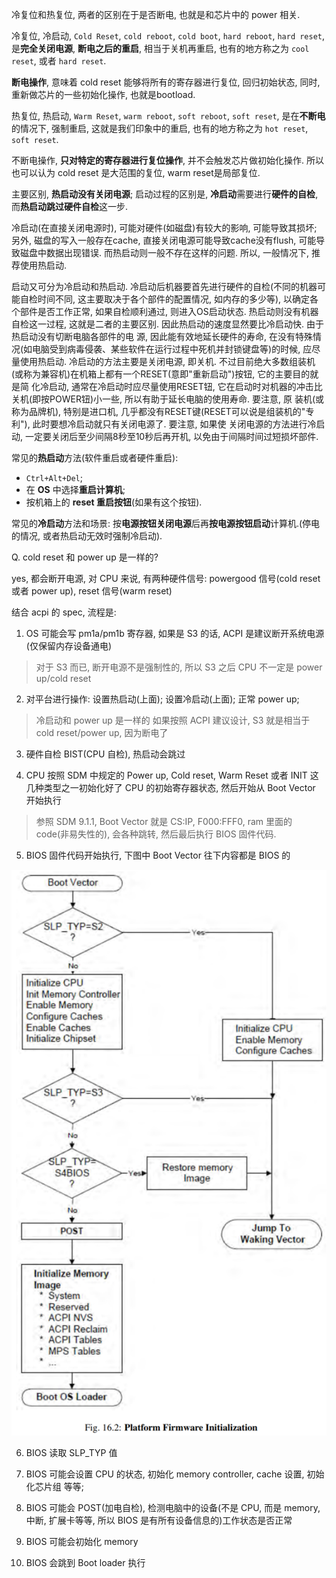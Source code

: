
冷复位和热复位, 两者的区别在于是否断电, 也就是和芯片中的 power 相关.

冷复位, 冷启动, `Cold Reset`, `cold reboot`, `cold boot`, `hard reboot`, `hard reset`, 是**完全关闭电源**, **断电之后的重启**, 相当于关机再重启, 也有的地方称之为 `cool reset`, 或者 `hard reset`.

**断电操作**, 意味着 cold reset 能够将所有的寄存器进行复位, 回归初始状态, 同时, 重新做芯片的一些初始化操作, 也就是bootload.

热复位, 热启动, `Warm Reset`, `warm reboot`, `soft reboot`, `soft reset`, 是在**不断电**的情况下, 强制重启, 这就是我们印象中的重启, 也有的地方称之为 `hot reset`, `soft reset`.

不断电操作, **只对特定的寄存器进行复位操作**, 并不会触发芯片做初始化操作. 所以也可以认为 cold reset 是大范围的复位, warm reset是局部复位.


主要区别, **热启动没有关闭电源**; 启动过程的区别是, **冷启动**需要进行**硬件的自检**, 而**热启动跳过硬件自检**这一步.

冷启动(在直接关闭电源时), 可能对硬件(如磁盘)有较大的影响, 可能导致其损坏; 另外, 磁盘的写入一般存在cache, 直接关闭电源可能导致cache没有flush, 可能导致磁盘中数据出现错误. 而热启动则一般不存在这样的问题. 所以, 一般情况下, 推荐使用热启动.

启动又可分为冷启动和热启动. 冷启动后机器要首先进行硬件的自检(不同的机器可能自检时间不同, 这主要取决于各个部件的配置情况, 如内存的多少等), 以确定各个部件是否工作正常, 如果自检顺利通过, 则进入OS启动状态. 热启动则没有机器自检这一过程, 这就是二者的主要区别. 因此热启动的速度显然要比冷启动快. 由于热启动没有切断电脑各部件的电 源, 因此能有效地延长硬件的寿命, 在没有特殊情况(如电脑受到病毒侵袭、某些软件在运行过程中死机并封锁键盘等)的时候, 应尽量使用热启动.  冷启动的方法主要是关闭电源, 即关机. 不过目前绝大多数组装机(或称为兼容机)在机箱上都有一个RESET(意即"重新启动")按钮, 它的主要目的就是简 化冷启动, 通常在冷启动时应尽量使用RESET钮, 它在启动时对机器的冲击比关机(即按POWER钮)小一些, 所以有助于延长电脑的使用寿命. 要注意, 原 装机(或称为品牌机), 特别是进口机, 几乎都没有RESET键(RESET可以说是组装机的"专利"), 此时要想冷启动就只有关闭电源了. 要注意, 如果使 关闭电源的方法进行冷启动, 一定要关闭后至少间隔8秒至10秒后再开机, 以免由于间隔时间过短损坏部件.

常见的**热启动**方法(软件重启或者硬件重启):

* `Ctrl+Alt+Del`;
* 在 **OS** 中选择**重启计算机**;
* 按机箱上的 **reset 重启按钮**(如果有这个按钮).

常见的**冷启动**方法和场景: 按**电源按钮关闭电源**后再**按电源按钮启动**计算机.(停电的情况, 或者热启动无效时强制冷启动).

Q. cold reset 和 power up 是一样的?

yes, 都会断开电源, 对 CPU 来说, 有两种硬件信号: powergood 信号(cold reset 或者 power up), reset 信号(warm reset)

结合 acpi 的 spec, 流程是:

1. OS 可能会写 pm1a/pm1b 寄存器, 如果是 S3 的话, ACPI 是建议断开系统电源(仅保留内存设备通电)

> 对于 S3 而已, 断开电源不是强制性的, 所以 S3 之后 CPU 不一定是 power up/cold reset

2. 对平台进行操作: 设置热启动(上面); 设置冷启动(上面); 正常 power up;

> 冷启动和 power up 是一样的
> 如果按照 ACPI 建议设计, S3 就是相当于 cold reset/power up, 因为断电了

3. 硬件自检 BIST(CPU 自检), 热启动会跳过

4. CPU 按照 SDM 中规定的 Power up, Cold reset, Warm Reset 或者 INIT 这几种类型之一初始化好了 CPU 的初始寄存器状态, 然后开始从 Boot Vector 开始执行

>参照 SDM 9.1.1, Boot Vector 就是 CS:IP, F000:FFF0, ram 里面的 code(非易失性的), 会各种跳转, 然后最后执行 BIOS 固件代码.

5. BIOS 固件代码开始执行, 下图中 Boot Vector 往下内容都是 BIOS 的

![2023-10-26-15-48-17.png](./images/2023-10-26-15-48-17.png)

6. BIOS 读取 SLP_TYP 值

7. BIOS 可能会设置 CPU 的状态, 初始化 memory controller, cache 设置, 初始化芯片组 等等;

8. BIOS 可能会 POST(加电自检), 检测电脑中的设备(不是 CPU, 而是 memory, 中断, 扩展卡等等, 所以 BIOS 是有所有设备信息的)工作状态是否正常

8. BIOS 可能会初始化 memory

9. BIOS 会跳到 Boot loader 执行

